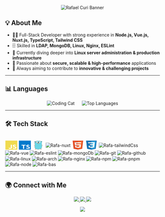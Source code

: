 <!-- ===== Hero Banner (roxo → azul turquesa) ===== -->
<p align="center">
  <img src="https://capsule-render.vercel.app/api?type=waving&color=0:8A2BE2,100:00C9A7&height=200&section=header&text=👋%20Hii!%20I’m%20Rafael%20Curi&fontSize=42&fontColor=ffffff&animation=fadeIn" alt="Rafael Curi Banner"/>
</p>


## 💡 About Me  
- 👨‍💻 Full-Stack Developer with strong experience in **Node.js, Vue.js, Nuxt.js, TypeScript, Tailwind CSS**  
- 🗄️ Skilled in **LDAP, MongoDB, Linux, Nginx, ESLint**  
- 📕 Currently diving deeper into **Linux server administration & production infrastructure**  
- 🫡 Passionate about **secure, scalable & high-performance** applications  
- 🛫 Always aiming to contribute to **innovative & challenging projects**  

---

## 📊 Languages
<div align="center">
  <img src="https://media1.tenor.com/m/g3y2q5VQxvAAAAAC/cat-computer.gif" width="200" alt="Coding Cat" style="margin-right: 20px;" />
  <img height="180" src="https://github-readme-stats.vercel.app/api/top-langs/?username=rafinhacuri&layout=compact&langs_count=10&theme=dracula" alt="Top Languages"/>
</div>

---

## 🛠️ Tech Stack  
<div style="display: inline_block"><br>
  <img align="center" alt="Rafa-Js" height="30" width="40" src="https://raw.githubusercontent.com/devicons/devicon/master/icons/javascript/javascript-plain.svg">
  <img align="center" alt="Rafa-Ts" height="30" width="40" src="https://raw.githubusercontent.com/devicons/devicon/master/icons/typescript/typescript-plain.svg">
  <img align="center" alt="Rafa-Go" height="30" width="40" src="https://raw.githubusercontent.com/devicons/devicon/master/icons/go/go-original.svg">
  <img align="center" alt="Rafa-nuxt" height="30" width="40" src="https://cdn.jsdelivr.net/gh/devicons/devicon@latest/icons/nuxt/nuxt-original.svg">
  <img align="center" alt="Rafa-HTML" height="30" width="40" src="https://raw.githubusercontent.com/devicons/devicon/master/icons/html5/html5-original.svg">
  <img align="center" alt="Rafa-CSS" height="30" width="40" src="https://raw.githubusercontent.com/devicons/devicon/master/icons/css3/css3-original.svg">
  <img align="center" alt="Rafa-tailwindCss" height="30" width="40" src="https://cdn.jsdelivr.net/gh/devicons/devicon@latest/icons/tailwindcss/tailwindcss-original.svg">
  <img align="center" alt="Rafa-vue" height="30" width="40" src="https://cdn.jsdelivr.net/gh/devicons/devicon/icons/vuejs/vuejs-original.svg">
  <img align="center" alt="Rafa-eslint" height="30" width="40" src="https://cdn.jsdelivr.net/gh/devicons/devicon/icons/eslint/eslint-original.svg">
  <img align="center" alt="Rafa-mongoDb" height="30" width="40" src="https://cdn.jsdelivr.net/gh/devicons/devicon@latest/icons/mongodb/mongodb-original.svg">
  <img align="center" alt="Rafa-git" height="30" width="40" src="https://cdn.jsdelivr.net/gh/devicons/devicon@latest/icons/git/git-original.svg" >
  <img align="center" alt="Rafa-github" height="30" width="40" src="https://cdn.jsdelivr.net/gh/devicons/devicon@latest/icons/github/github-original.svg">
  <img align="center" alt="Rafa-linux" height="30" width="40" src="https://cdn.jsdelivr.net/gh/devicons/devicon@latest/icons/linux/linux-original.svg">
  <img align="center" alt="Rafa-arch" height="30" width="40" src="https://cdn.jsdelivr.net/gh/devicons/devicon@latest/icons/archlinux/archlinux-original.svg">
  <img align="center" alt="Rafa-nginx" height="30" width="40" src="https://cdn.jsdelivr.net/gh/devicons/devicon@latest/icons/nginx/nginx-original.svg">
  <img align="center" alt="Rafa-npm" height="30" width="40" src="https://cdn.jsdelivr.net/gh/devicons/devicon@latest/icons/npm/npm-original-wordmark.svg">
  <img align="center" alt="Rafa-pnpm" height="30" width="40" src="https://cdn.jsdelivr.net/gh/devicons/devicon@latest/icons/pnpm/pnpm-original.svg">
  <img align="center" alt="Rafa-node" height="30" width="40" src="https://cdn.jsdelivr.net/gh/devicons/devicon@latest/icons/nodejs/nodejs-original.svg">
  <img align="center" alt="Rafa-bas" height="30" width="40" src="https://cdn.jsdelivr.net/gh/devicons/devicon@latest/icons/bash/bash-original.svg">
</div>

---

## 🌍 Connect with Me  
<div align="center"> 
  <a href="https://www.instagram.com/rafinha_curi/" target="_blank">
    <img src="https://img.shields.io/badge/-Instagram-%23E4405F?style=for-the-badge&logo=instagram&logoColor=white"/>
  </a>
  <a href="mailto:rafinhacurig@gmail.com">
    <img src="https://img.shields.io/badge/-Gmail-%23D14836?style=for-the-badge&logo=gmail&logoColor=white"/>
  </a>
  <a href="https://www.linkedin.com/in/rafael-curi-a4a837292/" target="_blank">
    <img src="https://img.shields.io/badge/-LinkedIn-%230077B5?style=for-the-badge&logo=linkedin&logoColor=white"/>
  </a> 
</div>

<!-- ===== Footer wave (mesma cor do header) ===== -->
<p align="center">
  <img src="https://capsule-render.vercel.app/api?type=waving&color=0:00C9A7,100:8A2BE2&height=100&section=footer"/>
</p>
